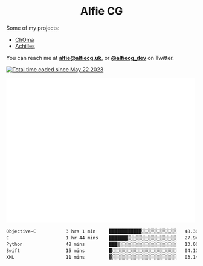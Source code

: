 <h1 align="center">Alfie CG</h1>

Some of my projects:
* [ChOma](https://github.com/opa334/ChOma)
* [Achilles](https://github.com/alfiecg24/Achilles)

You can reach me at **alfie@alfiecg.uk**, or **[@alfiecg_dev](https://twitter.com/alfiecg_dev)** on Twitter.

<a href="https://wakatime.com/@61592169-b9cf-4af8-b6fa-8ac7d4369b01"><img src="https://wakatime.com/badge/user/61592169-b9cf-4af8-b6fa-8ac7d4369b01.svg" alt="Total time coded since May 22 2023" /></a>


<img align="center" src="/github-metrics.svg" alt="Metrics" width="500">

 <!--[![GitHub Streak](https://streak-stats.demolab.com/?user=alfiecg24)](https://git.io/streak-stats)-->

<!--START_SECTION:waka-->

```txt
Objective-C           3 hrs 1 min     ████████████░░░░░░░░░░░░░   48.36 %
C                     1 hr 44 mins    ███████░░░░░░░░░░░░░░░░░░   27.94 %
Python                48 mins         ███▒░░░░░░░░░░░░░░░░░░░░░   13.06 %
Swift                 15 mins         █░░░░░░░░░░░░░░░░░░░░░░░░   04.10 %
XML                   11 mins         ▓░░░░░░░░░░░░░░░░░░░░░░░░   03.14 %
```

<!--END_SECTION:waka-->
